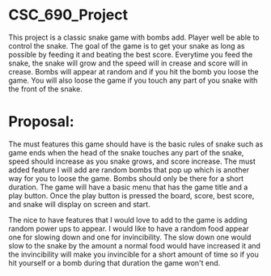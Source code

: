 # CSC_690_Project
This project is a classic snake game with bombs add.
Player well be able to control the snake. The goal of the game is to get your snake as long
as possible by feeding it and beating the best score. Everytime you feed the snake, the snake will grow and the speed will in crease and score will in crease. Bombs will appear at random and if you hit the bomb you loose the game. You will also loose the game if you touch any part of you snake with the front of the snake.

# Proposal:
The must features this game should have is the basic rules of snake such as game ends when the head of the snake touches any part of the snake, speed should increase as you snake grows, and score increase. The must added feature I will add are random bombs that pop up which is another way for you to loose the game. Bombs should only be there for a short duration. The game will have a basic menu that has the game title and a play button. Once the play button is pressed the board, score, best score, and snake will display on screen and start. 

The nice to have features that I would love to add to the game is adding random power ups to appear. I would like to have a random food appear one for slowing down and one for invincibility. The slow down one would slow to the snake by the amount a normal food would have increased it and the invincibility will make you invincible for a short amount of time so if you hit yourself or a bomb during that duration the game won't end. 


